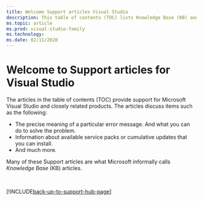 ```yaml
---
title: Welcome Support articles Visual Studio
description: This table of contents (TOC) lists Knowledge Base (KB) and other Support articles for Microsoft Visual Studio.
ms.topic: article
ms.prod: visual-studio-family
ms.technology:
ms.date: 02/11/2020
---
```

# Welcome to Support articles for Visual Studio

The articles in the table of contents (TOC) provide support for Microsoft Visual Studio and closely related products. The articles discuss items such as the following:

- The precise meaning of a particular error message. And what you can do to solve the problem.
- Information about available service packs or cumulative updates that you can install.
- And much more.

Many of these Support articles are what Microsoft informally calls _Knowledge Base_ (KB) articles.

&nbsp;

[!INCLUDE[back-up-to-support-hub-page](../includes/back-up-to-support-hub-page.md)]
